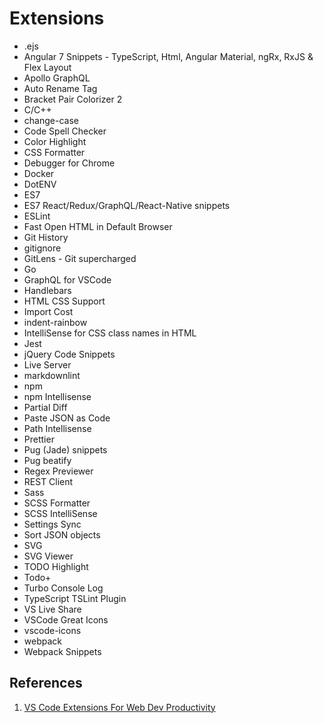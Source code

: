 # Extensions

- .ejs
- Angular 7 Snippets - TypeScript, Html, Angular Material, ngRx, RxJS & Flex Layout
- Apollo GraphQL
- Auto Rename Tag
- Bracket Pair Colorizer 2
- C/C++
- change-case
- Code Spell Checker
- Color Highlight
- CSS Formatter
- Debugger for Chrome
- Docker
- DotENV
- ES7
- ES7 React/Redux/GraphQL/React-Native snippets
- ESLint
- Fast Open HTML in Default Browser
- Git History
- gitignore
- GitLens - Git supercharged
- Go
- GraphQL for VSCode
- Handlebars
- HTML CSS Support
- Import Cost
- indent-rainbow
- IntelliSense for CSS class names in HTML
- Jest
- jQuery Code Snippets
- Live Server
- markdownlint
- npm
- npm Intellisense
- Partial Diff
- Paste JSON as Code
- Path Intellisense
- Prettier
- Pug (Jade) snippets
- Pug beatify
- Regex Previewer
- REST Client
- Sass
- SCSS Formatter
- SCSS IntelliSense
- Settings Sync
- Sort JSON objects
- SVG
- SVG Viewer
- TODO Highlight
- Todo+
- Turbo Console Log
- TypeScript TSLint Plugin
- VS Live Share
- VSCode Great Icons
- vscode-icons
- webpack
- Webpack Snippets

## References

1. [VS Code Extensions For Web Dev Productivity](https://medium.com/better-programming/vs-code-extension-for-web-dev-productivity-fa541654161f)
